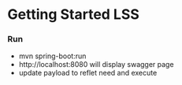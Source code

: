 # Getting Started LSS

### Run

* mvn spring-boot:run
* http://localhost:8080 will display swagger page
* update payload to reflet need and execute
